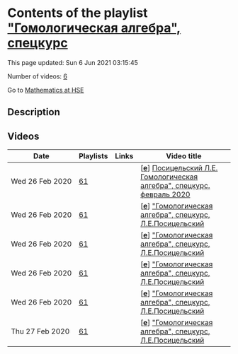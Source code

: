 # Contents of the playlist ["Гомологическая алгебра", спецкурс](https://www.youtube.com/playlist?list=PLq3E5oubNNoB1XT592JEW-iq7UIMsWS1M)

This page updated: Sun 6 Jun 2021 03:15:45

Number of videos: [6](#videos)

Go to [Mathematics at HSE](../README.md)

## Description



## Videos

|Date|Playlists|Links|Video title|
|---|---|---|---|
| Wed&nbsp;26&nbsp;Feb&nbsp;2020 | [61](../playlists/61 "&#34;Гомологическая алгебра&#34;, спецкурс") |  | [[**e**](https://studio.youtube.com/video/ngyrtGIZ_ho/edit "Edit")] [Посицельский Л.Е. Гомологическая алгебра&#34;, спецкурс. февраль 2020](https://www.youtube.com/watch?v=ngyrtGIZ_ho&list=PLq3E5oubNNoB1XT592JEW-iq7UIMsWS1M "Лекция 2") |
| Wed&nbsp;26&nbsp;Feb&nbsp;2020 | [61](../playlists/61 "&#34;Гомологическая алгебра&#34;, спецкурс") |  | [[**e**](https://studio.youtube.com/video/A6T4SIMAbaA/edit "Edit")] [&#34;Гомологическая алгебра&#34;, спецкурс, Л.Е.Посицельский](https://www.youtube.com/watch?v=A6T4SIMAbaA&list=PLq3E5oubNNoB1XT592JEW-iq7UIMsWS1M "Лекция 3") |
| Wed&nbsp;26&nbsp;Feb&nbsp;2020 | [61](../playlists/61 "&#34;Гомологическая алгебра&#34;, спецкурс") |  | [[**e**](https://studio.youtube.com/video/S_Y0-yGCVOI/edit "Edit")] [&#34;Гомологическая алгебра&#34;, спецкурс, Л.Е.Посицельский](https://www.youtube.com/watch?v=S_Y0-yGCVOI&list=PLq3E5oubNNoB1XT592JEW-iq7UIMsWS1M "Лекция 4") |
| Wed&nbsp;26&nbsp;Feb&nbsp;2020 | [61](../playlists/61 "&#34;Гомологическая алгебра&#34;, спецкурс") |  | [[**e**](https://studio.youtube.com/video/GeITyQheUV0/edit "Edit")] [&#34;Гомологическая алгебра&#34;, спецкурс, Л.Е.Посицельский](https://www.youtube.com/watch?v=GeITyQheUV0&list=PLq3E5oubNNoB1XT592JEW-iq7UIMsWS1M "Лекция 5") |
| Wed&nbsp;26&nbsp;Feb&nbsp;2020 | [61](../playlists/61 "&#34;Гомологическая алгебра&#34;, спецкурс") |  | [[**e**](https://studio.youtube.com/video/GLiL3AsGLhI/edit "Edit")] [&#34;Гомологическая алгебра&#34;, спецкурс, Л.Е.Посицельский](https://www.youtube.com/watch?v=GLiL3AsGLhI&list=PLq3E5oubNNoB1XT592JEW-iq7UIMsWS1M "Лекция 6") |
| Thu&nbsp;27&nbsp;Feb&nbsp;2020 | [61](../playlists/61 "&#34;Гомологическая алгебра&#34;, спецкурс") |  | [[**e**](https://studio.youtube.com/video/3-wK1fkw4hI/edit "Edit")] [&#34;Гомологическая алгебра&#34;, спецкурс, Л.Е.Посицельский](https://www.youtube.com/watch?v=3-wK1fkw4hI&list=PLq3E5oubNNoB1XT592JEW-iq7UIMsWS1M "Лекция 7") |
